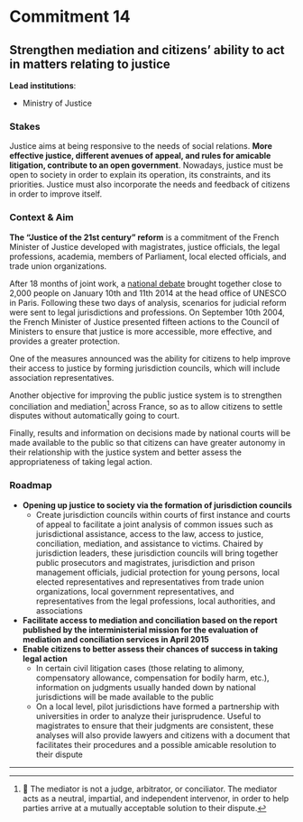 # Commitment 14

## Strengthen mediation and citizens’ ability to act in matters relating to justice

**Lead institutions**:
- Ministry of Justice

### Stakes

Justice aims at being responsive to the needs of social relations. **More effective justice, different avenues of appeal, and rules for amicable litigation, contribute to an open government**. Nowadays, justice must be open to society in order to explain its operation, its constraints, and its priorities. Justice must also incorporate the needs and feedback of citizens in order to improve itself.

### Context & Aim

**The “Justice of the 21st century” reform** is a commitment of the French Minister of Justice developed with magistrates, justice officials, the legal professions, academia, members of Parliament, local elected officials, and trade union organizations.

After 18 months of joint work, a [national debate](http://www.justice.gouv.fr/la-justice-du-21e-siecle-12563/10-et-11-janvier-2014-debats-publics-12748/) brought together close to 2,000 people on  January 10th and 11th 2014 at the head office of UNESCO in Paris. Following these two days of analysis, scenarios for judicial reform were sent to legal jurisdictions and professions. On September 10th 2004, the French Minister of Justice presented fifteen actions to the Council of Ministers to ensure that justice is more accessible, more effective, and provides a greater protection.

One of the measures announced was the ability for citizens to help improve their access to justice by forming jurisdiction councils, which will include association representatives.

Another objective for improving the public justice system is to strengthen conciliation and mediation[^1] across France, so as to allow citizens to settle disputes without automatically going to court.

Finally, results and information on decisions made by national courts will be made available to the public so that citizens can have greater autonomy in their relationship with the justice system and better assess the appropriateness of taking legal action.

### Roadmap

- **Opening up justice to society via the formation of jurisdiction councils**
    - Create jurisdiction councils within courts of first instance and courts of appeal to facilitate a joint analysis of common issues such as jurisdictional assistance, access to the law, access to justice, conciliation, mediation, and assistance to victims. Chaired by jurisdiction leaders, these jurisdiction councils will bring together public prosecutors and magistrates, jurisdiction and prison management officials, judicial protection for young persons, local elected representatives and representatives from trade union organizations, local government representatives, and representatives from the legal professions, local authorities, and associations
- **Facilitate access to mediation and conciliation based on the report published by the interministerial mission for the evaluation of mediation and conciliation services in April 2015**
- **Enable citizens to better assess their chances of success in taking legal action**
    - In certain civil litigation cases (those relating to alimony, compensatory allowance, compensation for bodily harm, etc.), information on judgments usually handed down by national jurisdictions will be made available to the public
    - On a local level, pilot jurisdictions have formed a partnership with universities in order to analyze their jurisprudence. Useful to magistrates to ensure that their judgments are consistent, these analyses will also provide lawyers and citizens with a document that facilitates their procedures and a possible amicable resolution to their dispute

----

[^1]:  The mediator is not a judge, arbitrator, or conciliator. The mediator acts as a neutral, impartial, and independent intervenor, in order to help parties arrive at a mutually acceptable solution to their dispute.
